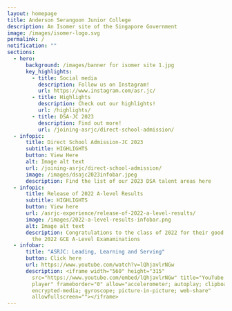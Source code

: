 ```yaml
---
layout: homepage
title: Anderson Serangoon Junior College
description: An Isomer site of the Singapore Government
image: /images/isomer-logo.svg
permalink: /
notification: ""
sections:
  - hero:
      background: /images/banner for isomer site 1.jpg
      key_highlights:
        - title: Social media
          description: Follow us on Instagram!
          url: https://www.instagram.com/asr.jc/
        - title: Highlights
          description: Check out our highlights!
          url: /highlights/
        - title: DSA-JC 2023
          description: Find out more!
          url: /joining-asrjc/direct-school-admission/
  - infopic:
      title: Direct School Admission-JC 2023
      subtitle: HIGHLIGHTS
      button: View Here
      alt: Image alt text
      url: /joining-asrjc/direct-school-admission/
      image: /images/dsajc2023infobar.jpeg
      description: Find the list of our 2023 DSA talent areas here
  - infopic:
      title: Release of 2022 A-level Results
      subtitle: HIGHLIGHTS
      button: View here
      url: /asrjc-experience/release-of-2022-a-level-results/
      image: /images/2022-a-level-results-infobar.png
      alt: Image alt text
      description: Congratulations to the class of 2022 for their good performance at
        the 2022 GCE A-Level Examaminations
  - infobar:
      title: "ASRJC: Leading, Learning and Serving"
      button: Click here
      url: https://www.youtube.com/watch?v=lQhjavlrNGw
      description: <iframe width="560" height="315"
        src="https://www.youtube.com/embed/lQhjavlrNGw" title="YouTube video
        player" frameborder="0" allow="accelerometer; autoplay; clipboard-write;
        encrypted-media; gyroscope; picture-in-picture; web-share"
        allowfullscreen=""></iframe>
---
```


